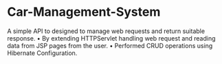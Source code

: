 # Car-Management-System
A simple API to designed to manage web requests and return suitable response. • By extending HTTPServlet handling web request and reading data from JSP pages from the user. • Performed CRUD operations using Hibernate Configuration. 
